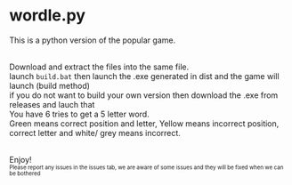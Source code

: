 # wordle.py

This is a python version of the popular game.<br><br>

Download and extract the files into the same file. <br>
launch `build.bat` then launch the .exe generated in dist and the game will launch (build method)<br>
if you do not want to build your own version then download the .exe from releases and lauch that<br>
You have 6 tries to get a 5 letter word.<br>
Green means correct position and letter, Yellow means incorrect position, correct letter and white/ grey means incorrect.<br><br>

Enjoy!<br>
<sub><sup>Please report any issues in the issues tab, we are aware of some issues and they will be fixed when we can be bothered</sup></sub>
